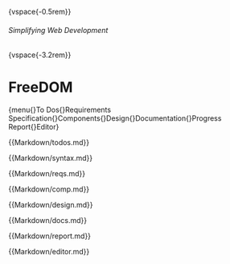 {vspace{-0.5rem}}

###### Simplifying Web Development

{vspace{-3.2rem}}

# FreeDOM

{menu{}To Dos{}Requirements Specification{}Components{}Design{}Documentation{}Progress Report{}Editor}

{{Markdown/todos.md}}

{{Markdown/syntax.md}}

{{Markdown/reqs.md}}

{{Markdown/comp.md}}

{{Markdown/design.md}}

{{Markdown/docs.md}}

{{Markdown/report.md}}

{{Markdown/editor.md}}